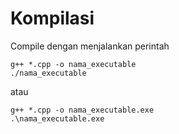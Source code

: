 # Kompilasi

Compile dengan menjalankan perintah

```shell
g++ *.cpp -o nama_executable
./nama_executable
```
atau

```shell
g++ *.cpp -o nama_executable.exe
.\nama_executable.exe
```
